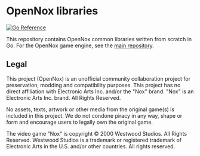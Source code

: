 # OpenNox libraries
[![Go Reference](https://pkg.go.dev/badge/github.com/opennox/opennox-lib.svg)](https://pkg.go.dev/github.com/opennox/opennox-lib)

This repository contains OpenNox common libraries written from scratch in Go. For the OpenNox game engine, see the [main repository](https://github.com/opennox/opennox).

## Legal

This project (OpenNox) is an unofficial community collaboration project for preservation, modding and compatibility purposes.
This project has no direct affiliation with Electronic Arts Inc. and/or the "Nox" brand. "Nox" is an Electronic Arts Inc. brand. All Rights Reserved.

No assets, texts, artwork or other media from the original game(s) is included in this project.
We do not condone piracy in any way, shape or form and encourage users to legally own the original game.

The video game "Nox" is copyright © 2000 Westwood Studios. All Rights Reserved.
Westwood Studios is a trademark or registered trademark of Electronic Arts in the U.S. and/or other countries. All rights reserved.